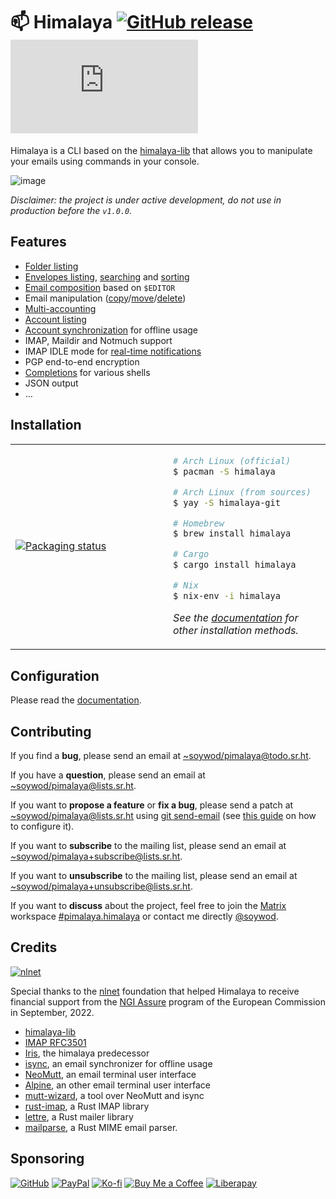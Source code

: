# 📫 Himalaya [![GitHub release](https://img.shields.io/github/v/release/soywod/himalaya?color=success)](https://github.com/soywod/himalaya/releases/latest) [![Matrix](https://img.shields.io/matrix/pimalaya.himalaya:matrix.org?color=success&label=chat)](https://matrix.to/#/#pimalaya.himalaya:matrix.org)

Himalaya is a CLI based on the
[himalaya-lib](https://git.sr.ht/~soywod/himalaya-lib) that allows you
to manipulate your emails using commands in your console.

![image](https://user-images.githubusercontent.com/10437171/138774902-7b9de5a3-93eb-44b0-8cfb-6d2e11e3b1aa.png)

*Disclaimer: the project is under active development, do not use in
production before the `v1.0.0`.*

## Features

- [Folder listing]
- [Envelopes listing], [searching] and [sorting]
- [Email composition] based on `$EDITOR`
- Email manipulation ([copy]/[move]/[delete])
- [Multi-accounting]
- [Account listing]
- [Account synchronization] for offline usage
- IMAP, Maildir and Notmuch support
- IMAP IDLE mode for [real-time notifications]
- PGP end-to-end encryption
- [Completions] for various shells
- JSON output
- …

[Folder listing]: https://pimalaya.org/himalaya/docs/cli/usage/folders/list.html
[Envelopes listing]: https://pimalaya.org/himalaya/docs/cli/usage/envelopes/list.html
[searching]: https://pimalaya.org/himalaya/docs/cli/usage/envelopes/search.html
[sorting]: https://pimalaya.org/himalaya/docs/cli/usage/envelopes/sort.html
[Email composition]: https://pimalaya.org/himalaya/docs/cli/usage/emails/write.html
[copy]: https://pimalaya.org/himalaya/docs/cli/usage/emails/copy.html
[move]: https://pimalaya.org/himalaya/docs/cli/usage/emails/move.html
[delete]: https://pimalaya.org/himalaya/docs/cli/usage/emails/delete.html
[Multi-accounting]: https://pimalaya.org/himalaya/docs/cli/configuration.html
[Account listing]: https://pimalaya.org/himalaya/docs/cli/usage/accounts/list.html
[Account synchronization]: https://pimalaya.org/himalaya/docs/cli/usage/accounts/synchronize.html
[real-time notifications]: https://pimalaya.org/himalaya/docs/cli/usage/notifications.html
[Completions]: https://pimalaya.org/himalaya/docs/cli/tips/completion.html

## Installation

<table align="center">
<tr>
<td width="50%">
<a href="https://repology.org/project/himalaya/versions">
<img src="https://repology.org/badge/vertical-allrepos/himalaya.svg" alt="Packaging status" />
</a>
</td>
<td width="50%">

```bash
# Arch Linux (official)
$ pacman -S himalaya

# Arch Linux (from sources)
$ yay -S himalaya-git

# Homebrew
$ brew install himalaya

# Cargo
$ cargo install himalaya

# Nix
$ nix-env -i himalaya
```

*See the
[documentation](https://pimalaya.org/himalaya/docs/cli/installation.html)
for other installation methods.*

</td>
</tr>
</table>

## Configuration

Please read the
[documentation](https://pimalaya.org/himalaya/docs/cli/configuration.html).

## Contributing

If you find a **bug**, please send an email at
[~soywod/pimalaya@todo.sr.ht](mailto:~soywod/pimalaya@todo.sr.ht).

If you have a **question**, please send an email at
[~soywod/pimalaya@lists.sr.ht](mailto:~soywod/pimalaya@lists.sr.ht).

If you want to **propose a feature** or **fix a bug**, please send a
patch at
[~soywod/pimalaya@lists.sr.ht](mailto:~soywod/pimalaya@lists.sr.ht)
using [git send-email](https://git-scm.com/docs/git-send-email) (see
[this guide](https://git-send-email.io/) on how to configure it).

If you want to **subscribe** to the mailing list, please send an email
at
[~soywod/pimalaya+subscribe@lists.sr.ht](mailto:~soywod/pimalaya+subscribe@lists.sr.ht).

If you want to **unsubscribe** to the mailing list, please send an
email at
[~soywod/pimalaya+unsubscribe@lists.sr.ht](mailto:~soywod/pimalaya+unsubscribe@lists.sr.ht).

If you want to **discuss** about the project, feel free to join the
[Matrix](https://matrix.org/) workspace
[#pimalaya.himalaya](https://matrix.to/#/#pimalaya.himalaya:matrix.org) or contact me
directly [@soywod](https://matrix.to/#/@soywod:matrix.org).

## Credits

[![nlnet](https://nlnet.nl/logo/banner-160x60.png)](https://nlnet.nl/project/Himalaya/index.html)

Special thanks to the
[nlnet](https://nlnet.nl/project/Himalaya/index.html) foundation that
helped Himalaya to receive financial support from the [NGI
Assure](https://www.ngi.eu/ngi-projects/ngi-assure/) program of the
European Commission in September, 2022.

* [himalaya-lib](https://git.sr.ht/~soywod/himalaya-lib)
* [IMAP RFC3501](https://tools.ietf.org/html/rfc3501)
* [Iris](https://github.com/soywod/iris.vim), the himalaya predecessor
* [isync](https://isync.sourceforge.io/), an email synchronizer for
  offline usage
* [NeoMutt](https://neomutt.org/), an email terminal user interface
* [Alpine](http://alpine.x10host.com/alpine/alpine-info/), an other
  email terminal user interface
* [mutt-wizard](https://github.com/LukeSmithxyz/mutt-wizard), a tool
  over NeoMutt and isync
* [rust-imap](https://github.com/jonhoo/rust-imap), a Rust IMAP
  library
* [lettre](https://github.com/lettre/lettre), a Rust mailer library
* [mailparse](https://github.com/staktrace/mailparse), a Rust MIME
  email parser.

## Sponsoring

[![GitHub](https://img.shields.io/badge/-GitHub%20Sponsors-fafbfc?logo=GitHub%20Sponsors)](https://github.com/sponsors/soywod)
[![PayPal](https://img.shields.io/badge/-PayPal-0079c1?logo=PayPal&logoColor=ffffff)](https://www.paypal.com/paypalme/soywod)
[![Ko-fi](https://img.shields.io/badge/-Ko--fi-ff5e5a?logo=Ko-fi&logoColor=ffffff)](https://ko-fi.com/soywod)
[![Buy Me a Coffee](https://img.shields.io/badge/-Buy%20Me%20a%20Coffee-ffdd00?logo=Buy%20Me%20A%20Coffee&logoColor=000000)](https://www.buymeacoffee.com/soywod)
[![Liberapay](https://img.shields.io/badge/-Liberapay-f6c915?logo=Liberapay&logoColor=222222)](https://liberapay.com/soywod)
